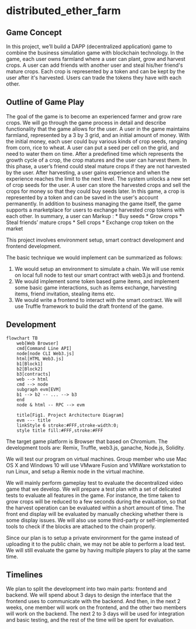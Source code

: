 # distributed_ether_farm

## Game Concept
In this project, we’ll build a DAPP (decentralized application) game to combine the business simulation game with blockchain technology. In the game, each user owns farmland where a user can plant, grow and harvest crops. A user can add friends with another user and steal his/her friend's mature crops. Each crop is represented by a token and can be kept by the user after it's harvested. Users can trade the tokens they have with each other. 

## Outline of Game Play

The goal of the game is to become an experienced farmer and grow rare crops. We will go through the game process in detail and describe functionality that the game allows for the user.  A user in the game maintains farmland, represented by a 3 by 3 grid, and an initial amount of money. With the initial money, each user could buy various kinds of crop seeds, ranging from corn, rice to wheat. A user can put a seed per cell on the grid, and need to water them on time. After a predefined time which represents the growth cycle of a crop, the crop matures and the user can harvest them. In this phase, a user’s friend could steal mature crops if they are not harvested by the user. After harvesting, a user gains experience and when the experience reaches the limit to the next level. The system unlocks a new set of crop seeds for the user. A user can store the harvested crops and sell the crops for money so that they could buy seeds later. 
In this game, a crop is represented by a token and can be saved in the user's account permanently. In addition to business managing the game itself, the game supports a marketplace for users to exchange harvested crop tokens with each other. 
In summary, a user can 
Markup : * Buy seeds
         * Grow crops
         * Steal friends’ mature crops
         * Sell crops 
         * Exchange crop token on the market

This project involves environment setup, smart contract development and frontend development.

The basic technique we would implement can be summarized as follows:

1. We would setup an environment to simulate a chain. We will use remix on local full node to test our smart contract with web3.js and frontend.
2. We would implement some token based game items, and implement some basic game interactions, such as items exchange, harvesting items, friend invitation, stealing items etc.
3. We would write a frontend to interact with the smart contract. We will use Truffle framework to build the draft frontend of the game.


## Development
```mermaid
flowchart TB
    web[Web Browser]
    cmd[Command Line API]
    node[node CLI Web3.js]
    html[HTML Web3.js]
    b1[Block1]
    b2[Block2]
    b3[contracts]
    web --> html
    cmd --> node
    subgraph evm[EVM]
    b1 --> b2 -- ... --> b3
    end
    node & html -- RPC --> evm

    title[Fig1. Project Architecture Diagram]
    evm --- title
    linkStyle 6 stroke:#FFF,stroke-width:0;
    style title fill:#FFF,stroke:#FFF
```
The target game platform is Browser that based on Chromium. The development tools are: Remix, Truffle, web3.js, ganache, Node.js, Solidity.

We will test our program on virtual machines. Group member who use Mac OS X and Windows 10 will use VMware Fusion and VMWare workstation to run Linux, and setup a Remix node in the virtual machine. 

We will mainly perform gameplay test to evaluate the decentralized video game that we develop. We will prepare a test plan with a set of delicated tests to evaluate all features in the game. For instance, the time taken to grow crops will be reduced to a few seconds during the evaluation, so that the harvest operation can be evaluated within a short amount of time. The front end display will be evaluated by manually checking whether there is some display issues. We will also use some third-party or self-implemented tools to check if the blocks are attached to the chain properly.

Since our plan is to setup a private environment for the game instead of uploading it to the public chain, we may not be able to perform a load test. We will still evaluate the game by having multiple players to play at the same time.

## Timelines
We plan to split the development into two main parts: frontend and backend. We will spend about 3 days to design the interface that the frontend uses to communicate with the backend. And then, in the next 2 weeks, one member will work on the frontend, and the other two members will work on the backend. The next 2 to 3 days will be used for integration and basic testing, and the rest of the time will be spent for evaluation.
